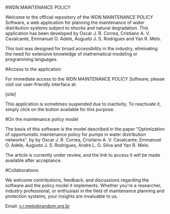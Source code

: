 #WDN MAINTENANCE POLICY

Welcome to the official repository of the WDN MAINTENANCE POLICY Software, a web application for planning the maintenance of water distribution systems subject to shocks and natural degradation. This application has been developed by Oscar J. R. Correa, Cristiano A. V. Cavalcante, Emmanuel O. Adele, Augusto J. S. Rodrigues and Yan R. Melo.

This tool was designed for broad accessibility in the industry, eliminating the need for extensive knowledge of mathematical modeling or programming languages.

#Access to the application

For immediate access to the WDN MAINTENANCE POLICY Software, please visit our user-friendly interface at:

[site]

This application is sometimes suspended due to inactivity. To reactivate it, simply click on the button available for this purpose.

#On the maintenance policy model

The basis of this software is the model described in the paper "Optimization of opportunistic maintenance policy for pumps in water distribution networks", by by Oscar J. R. Correa, Cristiano A. V. Cavalcante, Emmanuel O. Adele, Augusto J. S. Rodrigues, André L. O. Silva and Yan R. Melo.

The article is currently under review, and the link to access it will be made available after acceptance.

#Collaborations

We welcome contributions, feedback, and discussions regarding the software and the policy model it implements. Whether you're a researcher, industry professional, or enthusiast in the field of maintenance planning and protection systems, your insights are invaluable to us.

Email: y.r.melo@random.org.br
